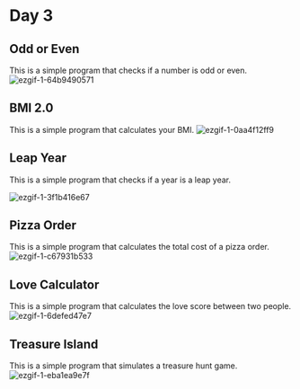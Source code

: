 # Day 3
## Odd or Even 
This is a simple program that checks if a number is odd or even.
![ezgif-1-64b9490571](https://user-images.githubusercontent.com/104169955/221436167-45033e91-57a3-4f47-af75-326d8158bae5.gif)

## BMI 2.0
This is a simple program that calculates your BMI.
![ezgif-1-0aa4f12ff9](https://user-images.githubusercontent.com/104169955/221436310-3b29881a-b685-4e3c-a602-5d57f62db3ea.gif)

## Leap Year
This is a simple program that checks if a year is a leap year.

![ezgif-1-3f1b416e67](https://user-images.githubusercontent.com/104169955/221436397-8ec306bb-4f3c-4877-8ad3-5343bac1b97d.gif)

## Pizza Order
This is a simple program that calculates the total cost of a pizza order.
![ezgif-1-c67931b533](https://user-images.githubusercontent.com/104169955/221436483-64899d28-0149-40f0-98c7-5ee89553c368.gif)

## Love Calculator
This is a simple program that calculates the love score between two people.
![ezgif-1-6defed47e7](https://user-images.githubusercontent.com/104169955/221436641-3145a3f5-c190-42d3-8832-8d84df0c2bf1.gif)

## Treasure Island
This is a simple program that simulates a treasure hunt game.
![ezgif-1-eba1ea9e7f](https://user-images.githubusercontent.com/104169955/221436792-dde10926-1933-4de0-b64b-d0fc2b7fcbe3.gif)
